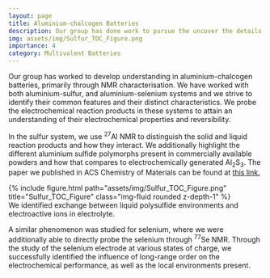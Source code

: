 ```yaml
---
layout: page
title: Aluminium-chalcogen Batteries
description: Our group has done work to pursue the uncover the details of Aluminium-chalcogen energy storage.
img: assets/img/Sulfur_TOC_Figure.png
importance: 4
category: Multivalent Batteries
---
```


Our group has worked to develop understanding in aluminium-chalcogen batteries, primarily through NMR characterisation. We have worked with both aluminium-sulfur, and aluminium-selenium systems and we strive to identify their common features and their distinct characteristics. We probe the electrochemical reaction products in these systems to attain an understanding of their electrochemical properties and reversibility.

In the sulfur system, we use <sup>27</sup>Al NMR to distinguish the solid and liquid reaction products and how they interact. We additionally highlight the different aluminium sulfide polymorphs present in commercially available powders and how that compares to electrochemically generated Al<sub>2</sub>S<sub>3</sub>. The paper we published in ACS Chemistry of Materials can be found at [this link.](https://pubs.acs.org/doi/full/10.1021/acs.chemmater.2c00248)

<div class="row justify-content-sm-center">
    <div class="col-sm-8 mt-3 mt-md-0">
        {% include figure.html path="assets/img/Sulfur_TOC_Figure.png" title="Sulfur_TOC_Figure" class="img-fluid rounded z-depth-1" %}
    </div>
</div>
<div class="caption">
    We identified exchange between liquid polysulfide environments and electroactive ions in electrolyte.
</div>

A similar phenomenon was studied for selenium, where we were additionally able to directly probe the selenium through <sup>77</sup>Se NMR. Through the study of the selenium electrode at various states of charge, we successfully identified the influence of long-range order on the electrochemical performance, as well as the local environments present.
